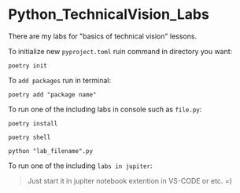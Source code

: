 # Python_TechnicalVision_Labs
There are my labs for "basics of technical vision" lessons.

To initialize new `pyproject.toml` ruin command in directory you want:
```
poetry init
```

To `add packages` run in terminal:
```
poetry add "package name"
```

To run one of the including labs in console such as `file.py`:
```
poetry install
```
```
poetry shell
```
```
python "lab_filename".py
```

To run one of the including `labs in jupiter`:
> Just start it in jupiter notebook extention in VS-CODE or etc. =)
